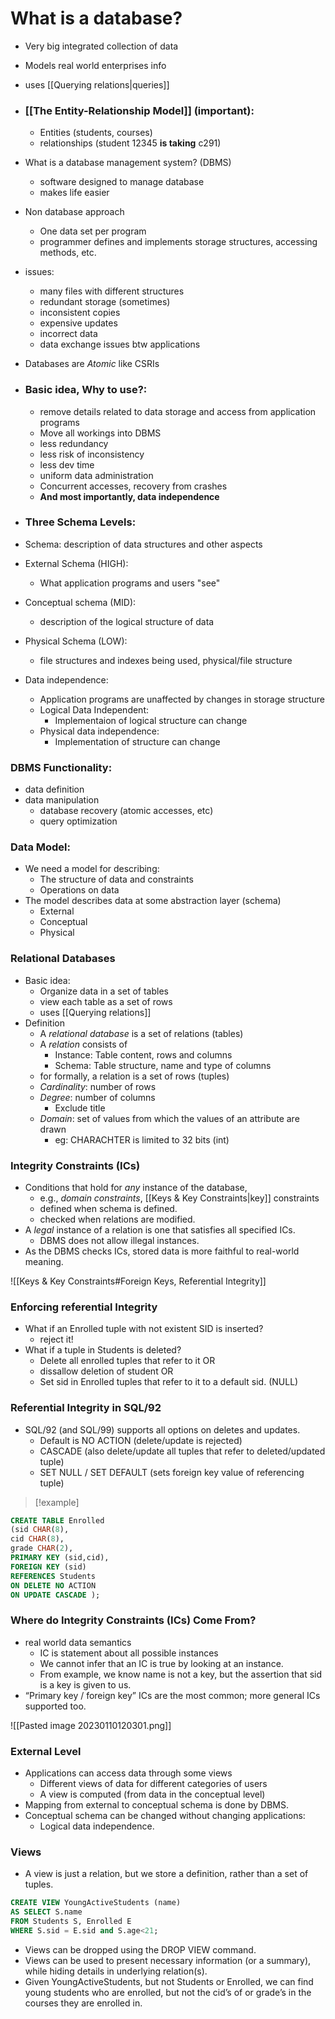 # What is a database?
- Very big integrated collection of data
- Models real world enterprises info
- uses [[Querying relations|queries]]

- ### [[The Entity-Relationship Model]] (important):
	- Entities (students, courses)
	- relationships (student 12345  __is taking__ c291)
- What is a database management system? (DBMS)
	- software designed to manage database 
	- makes life easier
- Non database approach
	- One data set per program
	- programmer defines and implements storage structures, accessing methods, etc.
- issues:
	- many files with different structures
	- redundant storage (sometimes)
	- inconsistent copies
	- expensive updates
	- incorrect data
	- data exchange issues btw applications

- Databases are _Atomic_ like CSRIs

- ### Basic idea, Why to use?:
	- remove details related to data storage and access from application programs
	- Move all workings into DBMS
	- less redundancy
	- less risk of inconsistency
	- less dev time
	- uniform data administration
	- Concurrent accesses, recovery from crashes
	- **And most importantly, data independence** 

- ### Three Schema Levels:
- Schema: description of data structures and other aspects
- External Schema (HIGH):
	- What application programs and users "see"
- Conceptual schema (MID):
	- description of the logical structure of data
- Physical Schema (LOW):
	- file structures and indexes being used, physical/file structure

- Data independence:
	- Application programs are unaffected by changes in storage structure
	- Logical Data Independent:
		- Implementaion of logical structure can change
	- Physical data independence:
		- Implementation of structure can change

### DBMS Functionality:
- data definition
- data manipulation
    - database recovery (atomic accesses, etc)
    - query optimization

### Data Model: 

- We need a model for describing:
	- The structure of data and constraints
	- Operations on data
- The model describes data at some abstraction layer (schema)
	- External
	- Conceptual
	- Physical

### Relational Databases

- Basic idea:
	- Organize data in a set of tables
	- view each table as a set of rows
	- uses [[Querying relations]]
- Definition
	- A _relational database_ is a set of relations (tables)
	- A _relation_ consists of 
		- Instance: Table content, rows and columns
		- Schema: Table structure, name and type of columns
	- for formally, a relation is a set of rows (tuples)
	- *Cardinality*: number of rows
	- *Degree*: number of columns
		- Exclude title
	- *Domain*: set of values from which the values of an attribute are drawn
		- eg: CHARACHTER is limited to 32 bits (int)



### Integrity Constraints (ICs)  
-  Conditions that hold for _any_ instance of the database,  
	- e.g., _domain constraints_, [[Keys & Key Constraints|key]] constraints
	- defined when schema is defined.  
	- checked when relations are modified.  
- A _legal_ instance of a relation is one that satisfies all specified ICs.  
	- DBMS does not allow illegal instances.  
- As the DBMS checks ICs, stored data is more faithful to real-world meaning.

![[Keys & Key Constraints#Foreign Keys, Referential Integrity]]

### Enforcing referential Integrity
- What if an Enrolled tuple with not existent SID is inserted?
	- reject it!
- What if a tuple in Students is deleted?
	- Delete all enrolled tuples that refer to it OR
	- dissallow deletion of student OR
	- Set sid in Enrolled tuples that refer to it to a default sid. (NULL)

### Referential Integrity in SQL/92

- SQL/92 (and SQL/99) supports all options on deletes and updates.
	- Default is NO ACTION (delete/update is rejected)  
	- CASCADE (also delete/update all tuples that refer to deleted/updated tuple)  
	- SET NULL / SET DEFAULT (sets foreign key value of referencing tuple)

>[!example]
```sql
CREATE TABLE Enrolled  
(sid CHAR(8),  
cid CHAR(8),  
grade CHAR(2),  
PRIMARY KEY (sid,cid),  
FOREIGN KEY (sid)  
REFERENCES Students  
ON DELETE NO ACTION  
ON UPDATE CASCADE );
```

### Where do Integrity Constraints (ICs) Come From?

- real world data semantics
	- IC is statement about all possible instances
	- We cannot infer that an IC is true by looking at an instance.
	- From example, we know name is not a key, but the assertion that sid is a key is given to us.
- “Primary key / foreign key” ICs are the most common; more general ICs supported too.

![[Pasted image 20230110120301.png]]


### External Level
- Applications can access data through some views  
	- Different views of data for different categories of users  
	- A view is computed (from data in the conceptual level)
- Mapping from external to conceptual schema is done by DBMS.  
- Conceptual schema can be changed without changing applications:  
	- Logical data independence.

### Views
- A view is just a relation, but we store a definition, rather than a set of tuples.
```sql
CREATE VIEW YoungActiveStudents (name)  
AS SELECT S.name  
FROM Students S, Enrolled E  
WHERE S.sid = E.sid and S.age<21;
```
- Views can be dropped using the DROP VIEW command.
- Views can be used to present necessary information (or a summary), while hiding details in underlying relation(s).  
- Given YoungActiveStudents, but not Students or Enrolled, we can find young students who are enrolled, but not the cid’s of or grade’s in the courses they are enrolled in.